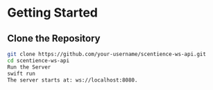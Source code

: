 # Getting Started

## Clone the Repository
```bash
git clone https://github.com/your-username/scentience-ws-api.git
cd scentience-ws-api
Run the Server
swift run
The server starts at: ws://localhost:8080.



